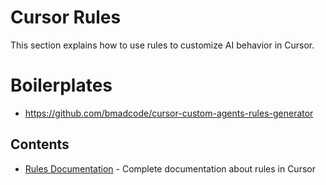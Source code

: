 # Cursor Rules

This section explains how to use rules to customize AI behavior in Cursor.

# Boilerplates
- https://github.com/bmadcode/cursor-custom-agents-rules-generator

## Contents

- [Rules Documentation](rules.md) - Complete documentation about rules in Cursor 
